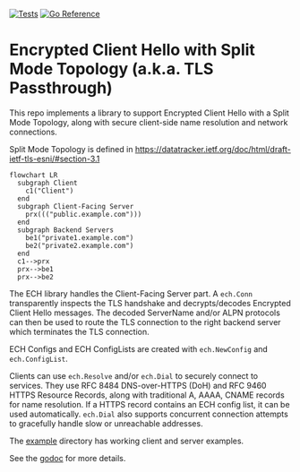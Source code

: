 [![Tests](https://github.com/c2FmZQ/ech/actions/workflows/pr.yml/badge.svg?branch=main)](https://github.com/c2FmZQ/ech/actions/workflows/pr.yml)
[![Go Reference](https://pkg.go.dev/badge/github.com/c2FmZQ/ech.svg)](https://pkg.go.dev/github.com/c2FmZQ/ech)

# Encrypted Client Hello with Split Mode Topology (a.k.a. TLS Passthrough)

This repo implements a library to support Encrypted Client Hello with a Split Mode Topology, along with secure client-side name resolution and network connections.

Split Mode Topology is defined in https://datatracker.ietf.org/doc/html/draft-ietf-tls-esni/#section-3.1

```mermaid
flowchart LR
  subgraph Client
    c1("Client")
  end
  subgraph Client-Facing Server
    prx((("public.example.com")))
  end
  subgraph Backend Servers
    be1("private1.example.com")
    be2("private2.example.com")
  end
  c1-->prx
  prx-->be1
  prx-->be2
```

The ECH library handles the Client-Facing Server part. A `ech.Conn` transparently inspects the TLS handshake and decrypts/decodes Encrypted Client Hello messages. The decoded ServerName and/or ALPN protocols can then be used to route the TLS connection to the right backend server which terminates the TLS connection.

ECH Configs and ECH ConfigLists are created with `ech.NewConfig` and `ech.ConfigList`.

Clients can use `ech.Resolve` and/or `ech.Dial` to securely connect to services. They use RFC 8484 DNS-over-HTTPS (DoH) and RFC 9460 HTTPS Resource Records, along with traditional A, AAAA, CNAME records for name resolution. If a HTTPS record contains an ECH config list, it can be used automatically. `ech.Dial` also supports concurrent connection attempts to gracefully handle slow or unreachable addresses.

The [example](https://github.com/c2FmZQ/ech/tree/main/example) directory has working client and server examples.

See the [godoc](https://pkg.go.dev/github.com/c2FmZQ/ech) for more details.

